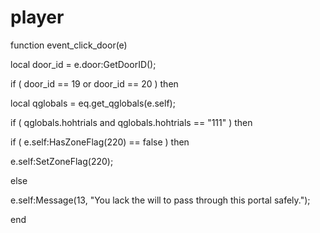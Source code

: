 # player





function event_click_door(e)

local door_id = e.door:GetDoorID();





if ( door_id == 19 or door_id == 20 ) then




local qglobals = eq.get_qglobals(e.self);



if ( qglobals.hohtrials and qglobals.hohtrials == "111" ) then






if ( e.self:HasZoneFlag(220) == false ) then




e.self:SetZoneFlag(220);




else



e.self:Message(13, "You lack the will to pass through this portal safely.");




end